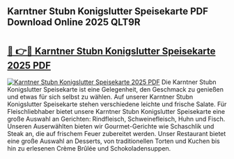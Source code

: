 ## Karntner Stubn Konigslutter Speisekarte PDF Download Online 2025 QLT9R

# <h2><a href="http://gc9nmc.nevu.top/?p=Karntner+Stubn+Konigslutter+Speisekarte">🔗 👉🔴 Karntner Stubn Konigslutter Speisekarte 2025 PDF</a></h2>

[![Karntner Stubn Konigslutter Speisekarte 2025 PDF](https://i.imgur.com/dBaPXMq.png)](http://gc9nmc.nevu.top/?p=Karntner+Stubn+Konigslutter+Speisekarte)
Die Karntner Stubn Konigslutter Speisekarte ist eine Gelegenheit, den Geschmack zu genießen und etwas für sich selbst zu wählen. Auf unserer Karntner Stubn Konigslutter Speisekarte stehen verschiedene leichte und frische Salate. Für Fleischliebhaber bietet unsere Karntner Stubn Konigslutter Speisekarte eine große Auswahl an Gerichten: Rindfleisch, Schweinefleisch, Huhn und Fisch. Unseren Auserwählten bieten wir Gourmet-Gerichte wie Schaschlik und Steak an, die auf frischem Feuer zubereitet werden. Unser Restaurant bietet eine große Auswahl an Desserts, von traditionellen Torten und Kuchen bis hin zu erlesenen Crème Brûlée und Schokoladensuppen.
